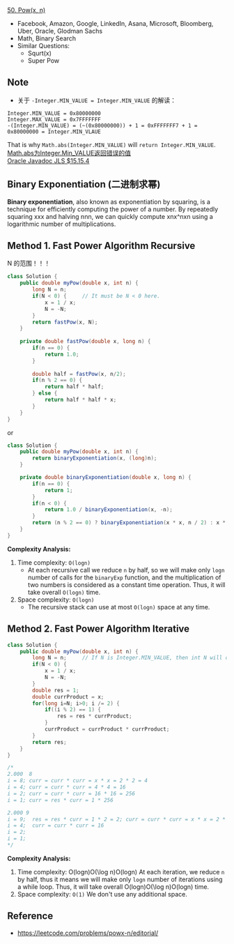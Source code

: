 [50. Pow(x, n)](https://leetcode.com/problems/powx-n/)

* Facebook, Amazon, Google, LinkedIn, Asana, Microsoft, Bloomberg, Uber, Oracle, Glodman Sachs
* Math, Binary Search
* Similar Questions:
    * Squrt(x)
    * Super Pow
    

## Note
* 关于 `-Integer.MIN_VALUE = Integer.MIN_VALUE` 的解读：
```
Integer.MIN_VALUE = 0x80000000
Integer.MAX_VALUE = 0x7FFFFFFF
-(Integer.MIN_VALUE) = (~(0x80000000)) + 1 = 0xFFFFFFF7 + 1 = 0x80000000 = Integer.MIN_VLAUE
```

That is why `Math.abs(Integer.MIN_VALUE)` will `return Integer.MIN_VALUE`.
[Math.abs为Integer.Min_VALUE返回错误的值](https://blog.csdn.net/oDaiLiDong/article/details/47406525)                       
[Oracle Javadoc JLS $15.15.4](https://docs.oracle.com/javase/specs/jls/se7/html/jls-15.html#jls-15.15.4)


## Binary Exponentiation (二进制求幂)
**Binary exponentiation**, also known as exponentiation by squaring, is a technique for efficiently computing the power of a number. By repeatedly squaring xxx and halving nnn, we can quickly compute xnx^nxn using a logarithmic number of multiplications.


## Method 1. Fast Power Algorithm Recursive
N 的范围！！！
```java 
class Solution {
    public double myPow(double x, int n) {
        long N = n;
        if(N < 0) {     // It must be N < 0 here.
            x = 1 / x;
            N = -N;
        }
        return fastPow(x, N);
    }
    
    private double fastPow(double x, long n) {
        if(n == 0) {
            return 1.0;
        }
        
        double half = fastPow(x, n/2);
        if(n % 2 == 0) {
            return half * half;
        } else {
            return half * half * x;
        }
    }
}
```

or

```Java
class Solution {
    public double myPow(double x, int n) {
        return binaryExponentiation(x, (long)n);
    }

    private double binaryExponentiation(double x, long n) {
        if(n == 0) {
            return 1;
        }
        if(n < 0) {
            return 1.0 / binaryExponentiation(x, -n);
        }
        return (n % 2 == 0) ? binaryExponentiation(x * x, n / 2) : x * binaryExponentiation(x * x, (n-1)/2);
    }
}
```
**Complexity Analysis:**
1. Time complexity: `O(log⁡n)`
    * At each recursive call we reduce `n` by half, so we will make only `log⁡n` number of calls for the `binaryExp` function, and the multiplication of two numbers is considered as a constant time operation.
    Thus, it will take overall `O(log⁡n)` time.
2. Space complexity: `O(log⁡n)`
    * The recursive stack can use at most `O(log⁡n)` space at any time.


## Method 2. Fast Power Algorithm Iterative
```java
class Solution {
    public double myPow(double x, int n) {
        long N = n;     // If N is Integer.MIN_VALUE, then int N will overflow
        if(N < 0) {
            x = 1 / x;
            N = -N;
        }
        double res = 1;
        double currProduct = x;
        for(long i=N; i>0; i /= 2) {
            if((i % 2) == 1) {
                res = res * currProduct;
            }
            currProduct = currProduct * currProduct;
        }
        return res;
    }
}

/*
2.000  8
i = 8; curr = curr * curr = x * x = 2 * 2 = 4
i = 4; curr = curr * curr = 4 * 4 = 16
i = 2; curr = curr * curr = 16 * 16 = 256
i = 1; curr = res * curr = 1 * 256

2.000 9
i = 9;  res = res * curr = 1 * 2 = 2; curr = curr * curr = x * x = 2 * 2 = 4
i = 4;  curr = curr * curr = 16
i = 2;
i = 1;  
*/
```

**Complexity Analysis:**
1. Time complexity: O(log⁡n)O(\log n)O(logn)
    At each iteration, we reduce `n` by half, thus it means we will make only `log⁡n` number of iterations using a while loop.
    Thus, it will take overall O(log⁡n)O(\log n)O(logn) time.
2. Space complexity: `O(1)`
    We don't use any additional space.


## Reference
* https://leetcode.com/problems/powx-n/editorial/